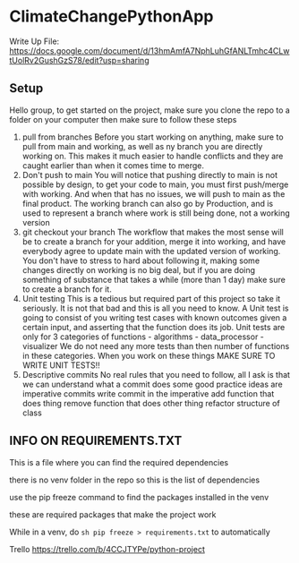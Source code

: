 # ClimateChangePythonApp

Write Up File: https://docs.google.com/document/d/13hmAmfA7NphLuhGfANLTmhc4CLwtUolRv2GushGzS78/edit?usp=sharing

## Setup

Hello group, to get started on the project, make sure you clone the repo to a folder on your computer
then make sure to follow these steps

1. pull from branches
        Before you start working on anything, make sure to pull from main and working, as well as ny branch you are directly working on.
        This makes it much easier to handle conflicts and they are caught earlier than when it comes time to merge.
2. Don't push to main
        You will notice that pushing directly to main is not possible by design, to get your code to main, you must first push/merge with working.
        And when that has no issues, we will push to main as the final product.
        The working branch can also go by Production, and is used to represent a branch where work is still being done, not a working version
3. git checkout your branch
        The workflow that makes the most sense will be to create a branch for your addition, merge it into working, and
        have everybody agree to update main with the updated version of working.
        You don't have to stress to hard about following it, making some changes directly on working is no big deal, but
        if you are doing something of substance that takes a while (more than 1 day) make sure to create a branch for it.
4. Unit testing
        This is a tedious but required part of this project so take it seriously.
        It is not that bad and this is all you need to know.
        A Unit test is going to consist of you writing test cases with known outcomes given a certain input, and asserting that the function does its job.
        Unit tests are only for 3 categories of functions
        - algorithms
        - data_processor
        - visualizer
        We do not need any more tests than then number of functions in these categories.
        When you work on these things MAKE SURE TO WRITE UNIT TESTS!!
5. Descriptive commits
        No real rules that you need to follow, all I ask is that we can understand what a commit does
        some good practice ideas are
        imperative commits
        write commit in the imperative
        add function that does thing
        remove function that does other thing
        refactor structure of class


## INFO ON REQUIREMENTS.TXT
This is a file where you can find the required dependencies

there is no venv folder in the repo so this is the list of dependencies

use the pip freeze command to find the packages installed in the venv

these are required packages that make the project work

While in a venv, do ```sh pip freeze > requirements.txt```
to automatically


Trello
https://trello.com/b/4CCJTYPe/python-project
